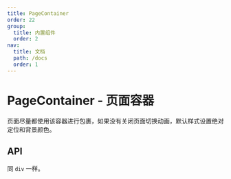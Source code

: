 ```yaml
---
title: PageContainer
order: 22
group:
  title: 内置组件
  order: 2
nav:
  title: 文档
  path: /docs
  order: 1
---
```


# PageContainer - 页面容器

页面尽量都使用该容器进行包裹，如果没有关闭页面切换动画，默认样式设置绝对定位和背景颜色。

## API

同 `div` 一样。
